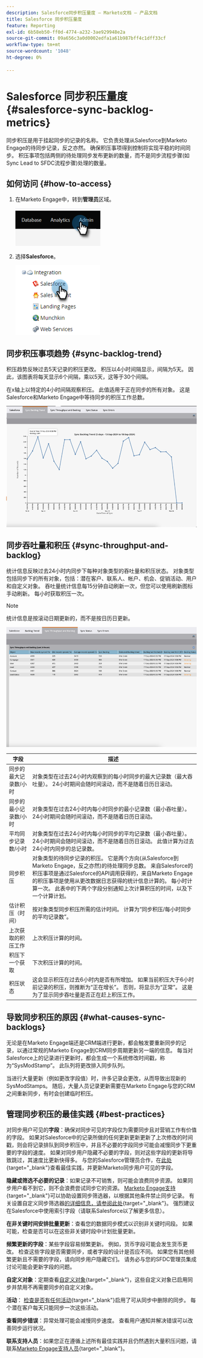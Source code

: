 ```yaml
---
description: Salesforce同步积压量度 — Marketo文档 — 产品文档
title: Salesforce 同步积压量度
feature: Reporting
exl-id: 6b58eb50-ff0d-4774-a232-3ae929948e2a
source-git-commit: 09a656c3a0d0002edfa1a61b987bff4c1dff33cf
workflow-type: tm+mt
source-wordcount: '1048'
ht-degree: 0%

---
```


# Salesforce 同步积压量度  {#salesforce-sync-backlog-metrics}

同步积压是用于挂起同步的记录的名称。 它负责处理从Salesforce到Marketo Engage的待同步记录，反之亦然。 确保积压事项得到控制将实现平稳的时间同步。 积压事项包括两侧的待处理同步发布更新的数量，而不是同步流程步骤(如Sync Lead to SFDC流程步骤)处理的数量。

## 如何访问 {#how-to-access}

1. 在Marketo Engage中，转到&#x200B;**管理员**&#x200B;区域。

   ![](assets/salesforce-sync-backlog-metrics-1.png)

1. 选择&#x200B;**Salesforce**。

   ![](assets/salesforce-sync-backlog-metrics-2.png)

## 同步积压事项趋势 {#sync-backlog-trend}

积压趋势反映过去5天记录的积压更改。 积压以4小时间隔显示，间隔为5天。 因此，该图表将每天显示6个间隔，乘以5天，这等于30个间隔。

在x轴上以特定的4小时间隔观察积压。 此值适用于正在同步的所有对象。 这是Salesforce和Marketo Engage中等待同步的积压工作总数。

![](assets/salesforce-sync-backlog-metrics-3.png)

## 同步吞吐量和积压 {#sync-throughput-and-backlog}

统计信息反映过去24小时内同步下每种对象类型的吞吐量和积压状态。 对象类型包括同步下的所有对象，包括：潜在客户、联系人、帐户、机会、促销活动、用户和自定义对象。 吞吐量统计信息每15分钟自动刷新一次，但您可以使用刷新图标手动刷新。 每小时获取积压一次。

>[!NOTE]
>
>统计信息是按滚动日期更新的，而不是按日历日更新。

![](assets/salesforce-sync-backlog-metrics-4.png)

<table><thead>
  <tr>
    <th>字段</th>
    <th>描述</th>
  </tr></thead>
<tbody>
  <tr>
    <td>同步的最大记录数/小时</td>
    <td>对象类型在过去24小时内观察到的每小时同步的最大记录数（最大吞吐量）。 24小时期间会随时间滚动，而不是随着日历日滚动。</td>
  </tr>
  <tr>
    <td>同步的最小记录数/小时</td>
    <td>对象类型在过去24小时内每小时同步的最小记录数（最小吞吐量）。 24小时期间会随时间滚动，而不是随着日历日滚动。</td>
  </tr>
  <tr>
    <td>平均同步记录数/小时</td>
    <td>对象类型在过去24小时内每小时同步的平均记录数（最小吞吐量）。 24小时期间会随时间滚动，而不是随着日历日滚动。 此值计算为过去24小时内同步的总记录数。</td>
  </tr>
  <tr>
    <td>同步积压</td>
    <td>对象类型的待同步记录的积压。 它是两个方向(从Salesforce到Marketo Engage，反之亦然)的待处理同步总数。 来自Salesforce的积压事项是通过Salesforce的API调用获得的，来自Marketo Engage的积压事项是使用从更改数据日志获得的统计信息计算的。 每小时计算一次。 此表中的下两个字段分别通知上次计算积压的时间，以及下一个计算计划。</td>
  </tr>
  <tr>
    <td>估计积压（时间）</td>
    <td>按对象类型同步积压所需的估计时间。 计算为“同步积压/每小时同步的平均记录数”。</td>
  </tr>
  <tr>
    <td>上次获取的积压工作</td>
    <td>上次积压计算的时间。</td>
  </tr>
  <tr>
    <td>积压下一个获取</td>
    <td>下次积压计算的时间。</td>
  </tr>
  <tr>
    <td>积压状态</td>
    <td>这会显示积压在过去6小时内是否有所增加。 如果当前积压大于6小时前记录的积压，则推断为“正在增长”。 否则，将显示为“正常”。 这是为了显示同步吞吐量是否正在赶上积压工作。</td>
  </tr>
</tbody></table>

## 导致同步积压的原因 {#what-causes-sync-backlogs}

无论是在Marketo Engage端还是CRM端进行更新，都会触发要重新同步的记录，以通过常规的Marketo Engage到CRM同步周期更新另一端的信息。 每当对Salesforce上的记录进行更新时，都会生成一个系统修改时间戳，称为“SysModStamp”。 此队列将更改排入同步队列。

当进行大量更新（例如更改字段值）时，许多记录会更改，从而导致出现新的SysModStamps。 随后，大量人员记录更新需要在Marketo Engage与您的CRM之间重新同步，有时会创建临时积压。

## 管理同步积压的最佳实践 {#best-practices}

对同步用户可见的&#x200B;**字段**：确保对同步可见的字段仅为需要同步且对营销工作有价值的字段。 如果对Salesforce中的记录所做的任何更新更新更新了上次修改的时间戳，则会将记录排队到同步积压中，并且不必要的字段同步可能会减慢同步下更重要的字段的速度。 如果对同步用户隐藏不必要的字段，则对这些字段的更新将导致跳过，其速度比更新快得多。 与您的Salesforce管理员合作，在[此处](https://nation.marketo.com/t5/marketo-whisperer-blogs/best-practices-for-determining-which-fields-to-sync-with-marketo/ba-p/247449){target="_blank"}查看最佳实践，并更新Marketo同步用户可见的字段。

**隐藏或筛选不必要的记录**：如果记录不可销售，则可能会浪费同步资源。 如果同步用户看不到它，则不会浪费尝试同步它的资源。 [Marketo Engage支持](https://nation.marketo.com/t5/support/ct-p/Support#_blank){target="_blank"}可以协助设置同步筛选器，以根据其他条件禁止同步记录。 有关设置自定义同步筛选器[的详细信息，请参阅此处](https://nation.marketo.com/t5/product-blogs/instructions-for-creating-a-custom-sync-rule/ba-p/242758){target="_blank"}。 强烈建议在Salesforce中使用索引字段（请联系Salesforce以了解更多信息）。

**在非关键时间安排批量更新**：查看您的数据同步模式以识别非关键时间段。 如果可能，检查是否可以在这些非关键时段中计划批量更新。

**频繁更新的字段**：某些字段容易频繁更新。 例如，货币字段可能会发生货币更改。 检查这些字段是否需要同步，或者字段的设计是否应不同。 如果您有其他频繁更新且不需要的字段，请向同步用户隐藏它们。 请务必与您的SFDC管理员集成讨论可能会更新字段的问题。

**自定义对象**：定期查看[自定义对象](https://experienceleague.adobe.com/zh-hans/docs/marketo/using/product-docs/crm-sync/salesforce-sync/sfdc-sync-details/sfdc-sync-custom-object-sync){target="_blank"}，这些自定义对象已启用同步并禁用不再需要同步的自定义对象。

**活动**： [检查是否有任何活动](https://experienceleague.adobe.com/zh-hans/docs/marketo/using/product-docs/crm-sync/salesforce-sync/setup/optional-steps/customize-activities-sync){target="_blank"}启用了可从同步中删除的同步。  每个潜在客户每天只能同步一次这些活动。

**查看同步错误**：异常处理可能会减慢同步速度。 查看用户通知并解决错误可以改善同步运行状况。

**联系支持人员**：如果您正在遵循上述所有最佳实践并且仍然遇到大量积压问题，请联系[Marketo Engage支持人员](https://nation.marketo.com/t5/support/ct-p/Support#_blank){target="_blank"}。
